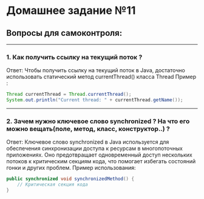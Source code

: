 # Домашнее задание №11
## Вопросы для самоконтроля:
___________________________________________________________
### 1. Как получить ссылку на текущий поток ?
Ответ: Чтобы получить ссылку на текущий поток в Java, достаточно использовать статический метод currentThread() класса Thread
Пример :

```java
Thread currentThread = Thread.currentThread();
System.out.println("Current thread: " + currentThread.getName());
```
___________________________________________________________

### 2. Зачем нужно ключевое слово synchronized ? На что его можно вещать(поле, метод, класс, конструктор..) ?
Ответ: Ключевое слово synchronized в Java используется для обеспечения синхронизации доступа к ресурсам в многопоточных приложениях. Оно предотвращает одновременный доступ нескольких потоков к критическим секциям кода, что помогает избегать состояний гонки и других проблем.
Пример использования:
```java
public synchronized void synchronizedMethod() {
    // Критическая секция кода
}
```


